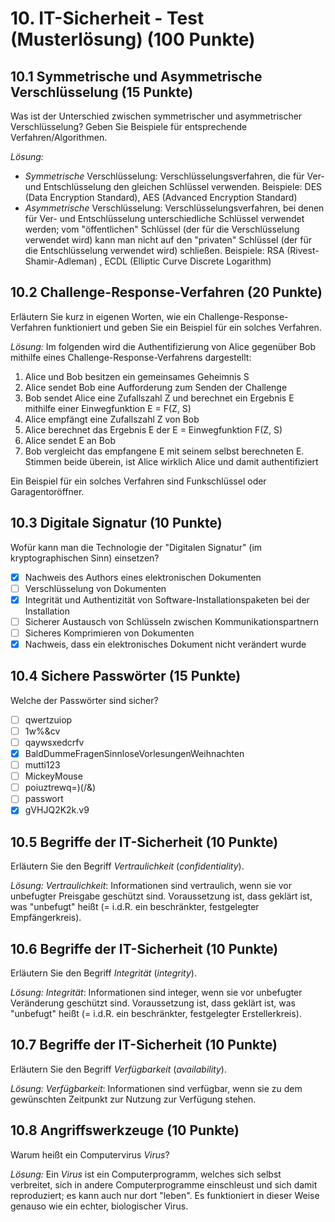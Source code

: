 # 10. IT-Sicherheit - Test (Musterlösung) (100 Punkte)

## 10.1 Symmetrische und Asymmetrische Verschlüsselung (15 Punkte)
Was ist der Unterschied zwischen symmetrischer und asymmetrischer Verschlüsselung? Geben Sie Beispiele für entsprechende Verfahren/Algorithmen.

*Lösung:*
  - *Symmetrische* Verschlüsselung: Verschlüsselungsverfahren, die für Ver- und Entschlüsselung den gleichen Schlüssel verwenden. Beispiele: DES (Data Encryption Standard), AES (Advanced Encryption Standard)
  - *Asymmetrische* Verschlüsselung: Verschlüsselungsverfahren, bei denen für Ver- und Entschlüsselung unterschiedliche Schlüssel verwendet werden; vom "öffentlichen" Schlüssel (der für die Verschlüsselung verwendet wird) kann man nicht auf den "privaten" Schlüssel (der für die Entschlüsselung verwendet wird) schließen. Beispiele: RSA (Rivest-Shamir-Adleman) , ECDL (Elliptic Curve Discrete Logarithm)

## 10.2 Challenge-Response-Verfahren (20 Punkte)
Erläutern Sie kurz in eigenen Worten, wie ein Challenge-Response-Verfahren funktioniert und geben Sie ein Beispiel für ein solches Verfahren.

*Lösung:*
Im folgenden wird die Authentifizierung von Alice gegenüber Bob mithilfe eines Challenge-Response-Verfahrens dargestellt:

  1. Alice und Bob besitzen ein gemeinsames Geheimnis S
  2. Alice sendet Bob eine Aufforderung zum Senden der Challenge
  3. Bob sendet Alice eine Zufallszahl Z und berechnet ein Ergebnis E mithilfe einer Einwegfunktion E = F(Z, S)
  4. Alice empfängt eine Zufallszahl Z von Bob
  5. Alice berechnet das Ergebnis E der E = Einwegfunktion F(Z, S)
  6. Alice sendet E an Bob
  7. Bob vergleicht das empfangene E mit seinem selbst berechneten E. Stimmen beide überein, ist Alice wirklich Alice und damit authentifiziert

Ein Beispiel für ein solches Verfahren sind Funkschlüssel oder Garagentoröffner.

## 10.3 Digitale Signatur (10 Punkte)
Wofür kann man die Technologie der "Digitalen Signatur" (im kryptographischen Sinn) einsetzen?

  * [X] Nachweis des Authors eines elektronischen Dokumenten
  * [ ] Verschlüsselung von Dokumenten
  * [X] Integrität und Authentizität von Software-Installationspaketen bei der Installation
  * [ ] Sicherer Austausch von Schlüsseln zwischen Kommunikationspartnern
  * [ ] Sicheres Komprimieren von Dokumenten
  * [X] Nachweis, dass ein elektronisches Dokument nicht verändert wurde

## 10.4 Sichere Passwörter (15 Punkte)
Welche der Passwörter sind sicher?

  * [ ] qwertzuiop
  * [ ] 1w%&cv
  * [ ] qaywsxedcrfv
  * [X] BaldDummeFragenSinnloseVorlesungenWeihnachten
  * [ ] mutti123
  * [ ] MickeyMouse
  * [ ] poiuztrewq=)(/&)
  * [ ] passwort
  * [X] gVHJQ2K2k.v9

## 10.5 Begriffe der IT-Sicherheit (10 Punkte)
Erläutern Sie den Begriff _Vertraulichkeit_ (_confidentiality_).

*Lösung:*
*Vertraulichkeit*: Informationen sind vertraulich, wenn sie vor unbefugter Preisgabe geschützt sind.  Voraussetzung ist, dass geklärt ist, was "unbefugt" heißt (= i.d.R. ein beschränkter, festgelegter Empfängerkreis).

## 10.6 Begriffe der IT-Sicherheit (10 Punkte)
Erläutern Sie den Begriff _Integrität_ (_integrity_).

*Lösung:*
*Integrität*: Informationen sind integer, wenn sie vor unbefugter Veränderung geschützt sind. Voraussetzung ist, dass geklärt ist, was "unbefugt" heißt (= i.d.R. ein beschränkter, festgelegter Erstellerkreis).

## 10.7 Begriffe der IT-Sicherheit (10 Punkte)
Erläutern Sie den Begriff _Verfügbarkeit_ (_availability_).

*Lösung:*
*Verfügbarkeit*: Informationen sind verfügbar, wenn sie zu dem gewünschten Zeitpunkt zur Nutzung zur Verfügung stehen.

## 10.8 Angriffswerkzeuge (10 Punkte)
Warum heißt ein Computervirus *Virus*?

*Lösung:*
Ein *Virus* ist ein Computerprogramm, welches sich selbst verbreitet, sich in andere Computerprogramme einschleust und sich damit reproduziert; es kann auch nur dort "leben". Es funktioniert in dieser Weise genauso wie ein echter, biologischer Virus. 

